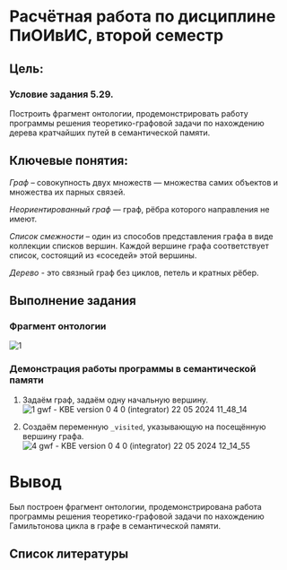 # Расчётная работа по дисциплине ПиОИвИС, второй семестр


## Цель:


### Условие задания 5.29.
Построить фрагмент онтологии, продемонстрировать работу программы решения теоретико-графовой задачи по нахождению дерева кратчайших путей в семантической памяти.

## Ключевые понятия:
*Граф* – совокупность двух множеств — множества самих объектов и множества их парных связей.

*Неориентированный граф*  — граф, рёбра которого направления не имеют.

*Список смежности* – один из способов представления графа в виде коллекции списков вершин. Каждой вершине графа соответствует список, состоящий из «соседей» этой вершины.

*Дерево* - это связный граф без циклов, петель и кратных рёбер.

## Выполнение задания
### Фрагмент онтологии
![1](https://github.com/iis-32170x/RPIIS/assets/144374775/5e80d538-fbc6-411f-8259-007fac20051d)


### Демонстрация работы программы в семантической памяти
1. Задаём граф, задаём одну начальную вершину. 
![1 gwf - KBE version 0 4 0  (integrator) 22 05 2024 11_48_14](https://github.com/iis-32170x/RPIIS/assets/144374775/6a4b38eb-518d-4192-883f-76bfde422900)


2. Создаём переменную `_visited`, указывающую на посещённую вершину графа.
![4 gwf - KBE version 0 4 0  (integrator) 22 05 2024 12_14_55](https://github.com/iis-32170x/RPIIS/assets/144374775/d07fa8ef-4462-4450-aef5-792325ac10a7)




# Вывод
Был построен фрагмент онтологии, продемонстрирована работа программы решения теоретико-графовой задачи по нахождению Гамильтонова цикла в графе в семантической памяти.

## Список литературы
